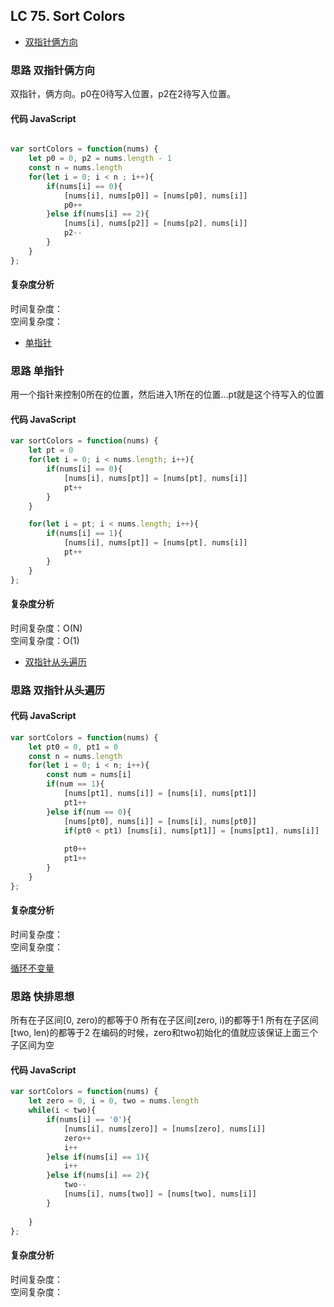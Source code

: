 ## LC 75. Sort Colors

- [双指针俩方向](#思路-双指针俩方向)

### 思路 双指针俩方向
双指针，俩方向。p0在0待写入位置，p2在2待写入位置。
#### 代码 JavaScript

```JavaScript

var sortColors = function(nums) {
    let p0 = 0, p2 = nums.length - 1
    const n = nums.length
    for(let i = 0; i < n ; i++){
        if(nums[i] == 0){
            [nums[i], nums[p0]] = [nums[p0], nums[i]]
            p0++ 
        }else if(nums[i] == 2){
            [nums[i], nums[p2]] = [nums[p2], nums[i]]
            p2--
        }
    }
};
```

#### 复杂度分析
时间复杂度： </br>
空间复杂度：
- [单指针](#思路-单指针)
### 思路 单指针
用一个指针来控制0所在的位置，然后进入1所在的位置...pt就是这个待写入的位置
#### 代码 JavaScript

```JavaScript
var sortColors = function(nums) {
    let pt = 0
    for(let i = 0; i < nums.length; i++){
        if(nums[i] == 0){
            [nums[i], nums[pt]] = [nums[pt], nums[i]]
            pt++
        }
    }

    for(let i = pt; i < nums.length; i++){
        if(nums[i] == 1){
            [nums[i], nums[pt]] = [nums[pt], nums[i]]
            pt++
        }
    }
};

```

#### 复杂度分析
时间复杂度：O(N) </br>
空间复杂度：O(1)

- [双指针从头遍历](#思路-双指针从头遍历)

### 思路 双指针从头遍历

#### 代码 JavaScript

```JavaScript
var sortColors = function(nums) {
    let pt0 = 0, pt1 = 0
    const n = nums.length
    for(let i = 0; i < n; i++){
        const num = nums[i]
        if(num == 1){
            [nums[pt1], nums[i]] = [nums[i], nums[pt1]]
            pt1++
        }else if(num == 0){
            [nums[pt0], nums[i]] = [nums[i], nums[pt0]]
            if(pt0 < pt1) [nums[i], nums[pt1]] = [nums[pt1], nums[i]]
            
            pt0++
            pt1++
        }
    }
};

```

#### 复杂度分析
时间复杂度： </br>
空间复杂度：

 [循环不变量](#思路-循环不变量)
### 思路 快排思想
所有在子区间[0, zero)的都等于0
所有在子区间[zero, i)的都等于1
所有在子区间[two, len)的都等于2
在编码的时候，zero和two初始化的值就应该保证上面三个子区间为空
#### 代码 JavaScript

```JavaScript
var sortColors = function(nums) {
    let zero = 0, i = 0, two = nums.length
    while(i < two){
        if(nums[i] == '0'){
            [nums[i], nums[zero]] = [nums[zero], nums[i]]
            zero++
            i++
        }else if(nums[i] == 1){
            i++
        }else if(nums[i] == 2){
            two--
            [nums[i], nums[two]] = [nums[two], nums[i]]
        }
        
    }
};

```

#### 复杂度分析
时间复杂度： </br>
空间复杂度：